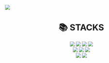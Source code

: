 <img src="https://capsule-render.vercel.app/api?type=waving&color=auto&height=200&section=header&text=HyungJunKim&fontSize=90" />
<div align=center><h1>📚 STACKS</h1></div>

<div align=center>
  <img src="https://img.shields.io/badge/python-3776AB?style=for-the-badge&logo=python&logoColor=white">
  <img src="https://img.shields.io/badge/django-092E20?style=for-the-badge&logo=django&logoColor=white">
  <img src="https://img.shields.io/badge/flask-000000?style=for-the-badge&logo=flask&logoColor=white">
  <img src="https://img.shields.io/badge/fastapi-009688?style=for-the-badge&logo=fastapi&logoColor=white">
  <br>
  <img src="https://img.shields.io/badge/apacheairflow-017CEE?style=for-the-badge&logo=apacheairflow&logoColor=white">
  <img src="https://img.shields.io/badge/apachespark-E25A1C?style=for-the-badge&logo=apachespark&logoColor=white">
  <img src="https://img.shields.io/badge/apachekafka-231F20?style=for-the-badge&logo=apachekafka&logoColor=white">
  <br>
  <img src="https://img.shields.io/badge/googlebigquery-669DF6?style=for-the-badge&logo=googlebigquery&logoColor=white">
  <img src="https://img.shields.io/badge/amazonredshift-8C4FFF?style=for-the-badge&logo=amazonredshift&logoColor=white"> 

  <br>
  <br>
  <br>
</div>
